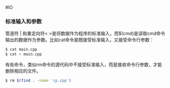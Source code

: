 #IO

### 标准输入和参数
管道符 | 和重定向符< >是将数据作为程序的标准输入，而$(cmd)是读取cmd命令输出的数据作为参数。比如cat命令是既接受标准输入，又接受命令行参数：
```bash
$ cat main.cpp
$ cat < main.cpp
```
有些命令，类似rm命令的源代码中不接受标准输入，而是接收命令行参数，才能删除相应的文件。
```bash
$ rm $(find . -name 'cp.cpp')
```